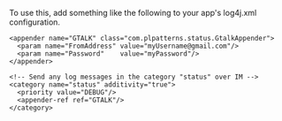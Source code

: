 To use this, add something like the following to your app's log4j.xml configuration.

    <appender name="GTALK" class="com.plpatterns.status.GtalkAppender">
      <param name="FromAddress" value="myUsername@gmail.com"/>
      <param name="Password"    value="myPassword"/>
    </appender>
    
    <!-- Send any log messages in the category "status" over IM -->
    <category name="status" additivity="true">
      <priority value="DEBUG"/>
      <appender-ref ref="GTALK"/>
    </category>


